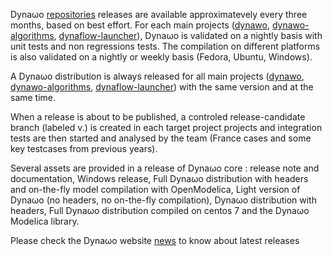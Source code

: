 Dyna&omega;o [repositories](https://github.com/dynawo) releases are available approximatevely every three months, based on best effort.
For each main projects ([dynawo](https://github.com/dynawo/dynawo), [dynawo-algorithms](https://github.com/dynawo/dynawo-algorithms), [dynaflow-launcher](https://github.com/dynawo/dynaflow-launcher)), Dyna&omega;o  is validated on a nightly basis with unit tests and non regressions tests. The compilation on different platforms is also validated on a nightly or weekly basis (Fedora, Ubuntu, Windows). 

A Dyna&omega;o distribution is always released for all main projects ([dynawo](https://github.com/dynawo/dynawo), [dynawo-algorithms](https://github.com/dynawo/dynawo-algorithms), [dynaflow-launcher](https://github.com/dynawo/dynaflow-launcher))  with the same version and at the same time. 

When a release is about to be published, a controled release-candidate branch (labeled v<MAJOR>.<MINOR>) is created in each target project projects and integration tests are then started and analysed by the team (France cases and some key testcases from previous years).

Several assets are provided in a release of Dyna&omega;o core : release note and documentation, Windows release, Full Dyna&omega;o distribution with headers and on-the-fly model compilation with OpenModelica, Light version of Dyna&omega;o (no headers, no on-the-fly compilation), Dyna&omega;o distribution with headers, Full Dyna&omega;o distribution compiled on centos 7 and the Dyna&omega;o Modelica library.

Please check the Dyna&omega;o website [news](https://dynawo.github.io/news) to know about latest releases
